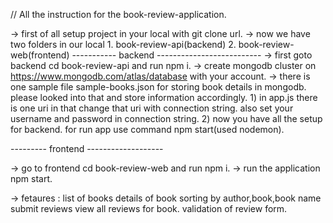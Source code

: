 // All the instruction for the book-review-application.

-> first of all setup project in your local with git clone url.
-> now we have two folders in our local 1. book-review-api(backend)
                                        2. book-review-web(frontend)
----------- backend --------------------------
-> first goto backend cd book-review-api and run npm i.
-> create mongodb cluster on https://www.mongodb.com/atlas/database with your account.
-> there is one sample file sample-books.json for storing book details in mongodb. please looked into that and store information accordingly.
    1) in app.js there is one uri in that change that uri with connection string. also set your username and password in connection string.
    2) now you have all the setup for backend. for run app use command npm start(used nodemon).

--------- frontend -------------------

-> go to frontend cd book-review-web and run npm i.
-> run the application npm start.

-> fetaures : 
list of books
details of book
sorting by author,book,book name
submit reviews
view all reviews for book.
validation of review form.

    
